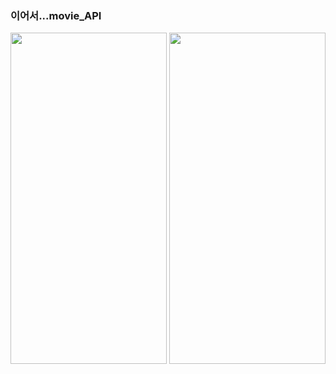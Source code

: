 ### 이어서...movie_API

<img src="https://user-images.githubusercontent.com/63087903/115216211-3dfe0000-a13f-11eb-878e-7b72b8952b12.jpg" width="250" height="530"> <img src="https://user-images.githubusercontent.com/63087903/115216218-40605a00-a13f-11eb-959b-ad5e50eda99d.jpg" width="250" height="530">
